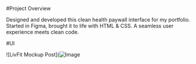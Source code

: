#Project Overview

Designed and developed this clean health paywall interface for my portfolio. Started in Figma, brought it to life with HTML & CSS. A seamless user experience meets clean code.

#UI

![LivFit Mockup Post](![Image](https://github.com/user-attachments/assets/9b5baa78-904b-4d7b-9a9b-6064ec1fb108)
